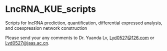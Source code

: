# LncRNA_KUE_scripts
Scripts for lncRNA prediction, quantification, differential expressed analysis, and coexpression network construction


Please send your any comments to Dr. Yuanda Lv, Lyd0527@126.com or Lyd0527@jaas.ac.cn.
